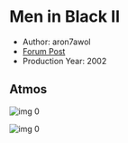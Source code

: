# Men in Black II

* Author: aron7awol
* [Forum Post](https://www.avsforum.com/threads/bass-eq-for-filtered-movies.2995212/post-57692930)
* Production Year: 2002

## Atmos

![img 0](https://i.imgur.com/6S7LmzK.jpg)

![img 0](https://i.imgur.com/cUupUZJ.jpg)

